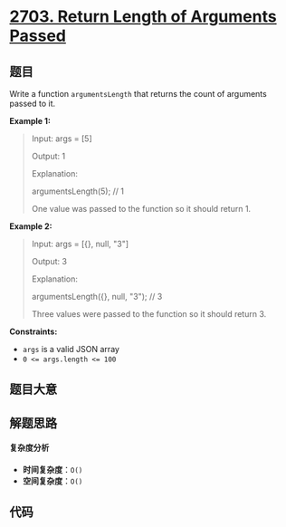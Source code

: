 # [2703. Return Length of Arguments Passed](https://leetcode.com/problems/return-length-of-arguments-passed/)

## 题目

Write a function `argumentsLength` that returns the count of arguments passed
to it.

**Example 1:**

> Input: args = [5]
>
> Output: 1
>
> Explanation:
>
> argumentsLength(5); // 1
>
> One value was passed to the function so it should return 1.

**Example 2:**

> Input: args = [{}, null, "3"]
>
> Output: 3
>
> Explanation:
>
> argumentsLength({}, null, "3"); // 3
>
> Three values were passed to the function so it should return 3.

**Constraints:**

- `args` is a valid JSON array
- `0 <= args.length <= 100`

## 题目大意

## 解题思路

#### 复杂度分析

- **时间复杂度**：`O()`
- **空间复杂度**：`O()`

## 代码

```javascript

```
